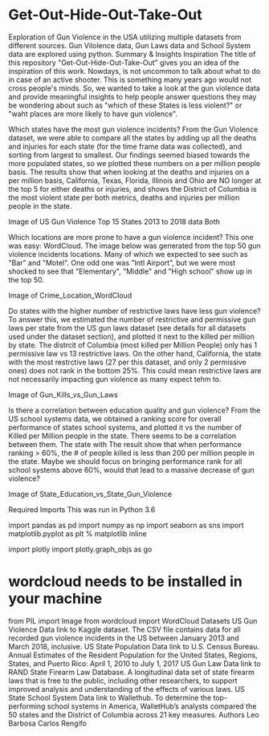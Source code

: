 # Get-Out-Hide-Out-Take-Out
Exploration of Gun Violence in the USA utilizing multiple datasets from different sources. Gun Vilolence data, Gun Laws data and School System data are explored using python.
Summary & Insights
Inspiration
The title of this repository "Get-Out-Hide-Out-Take-Out" gives you an idea of the inspiration of this work. Nowdays, is not uncommon to talk about what to do in case of an active shooter. This is something many years ago would not cross people's minds. So, we wanted to take a look at the gun violence data and provide meaningful insights to help people answer questions they may be wondering about such as "which of these States is less violent?" or "waht places are more likely to have gun violence".

Which states have the most gun violence incidents?
From the Gun Violence dataset, we were able to compare all the states by adding up all the deaths and injuries for each state (for the time frame data was collected), and sorting from largest to smallest. Our findings seemed biased towards the more populated states, so we plotted these numbers on a per million people basis. The results show that when looking at the deaths and injuries on a per million basis, California, Texas, Florida, Illinois and Ohio are NO longer at the top 5 for either deaths or injuries, and shows the District of Columbia is the most violent state per both metrics, deaths and injuries per million people in the state.

Image of US Gun Violence Top 15 States 2013 to 2018 data Both

Which locations are more prone to have a gun violence incident?
This one was easy: WordCloud. The image below was generated from the top 50 gun violence incidents locations. Many of which we expected to see such as "Bar" and "Motel". One odd one was "Intl Airport", but we were most shocked to see that "Elementary", "Middle" and "High school" show up in the top 50.

Image of Crime_Location_WordCloud

Do states with the higher number of restrictive laws have less gun violence?
To answer this, we estimated the number of restrictive and permissive gun laws per state from the US gun laws dataset (see details for all datasets used under the dataset section), and plotted it next to the killed per million by state. The distrcit of Columbia (most killed per Million People) only has 1 permissive law vs 13 restrictive laws. On the other hand, California, the state with the most restrctive laws (27 per this dataset, and only 2 permissive ones) does not rank in the bottom 25%. This could mean restrictive laws are not necessarily impacting gun violence as many expect tehm to.

Image of Gun_Kills_vs_Gun_Laws

Is there a correlation between education quality and gun violence?
From the US school systems data, we obtained a ranking score for overall performance of states school systems, and plotted it vs the number of Killed per Million people in the state. There seems to be a correlation between them. The state with The result show that when performance ranking > 60%, the # of people killed is less than 200 per million people in the state. Maybe we should focus on bringing performance rank for all school systems above 60%, would that lead to a massive decrease of gun violence?

Image of State_Education_vs_State_Gun_Violence

Required Imports
This was run in Python 3.6

import pandas as pd
import numpy as np
import seaborn as sns
import matplotlib.pyplot as plt
% matplotlib inline

import plotly
import plotly.graph_objs as go

# wordcloud needs to be installed in your machine  
from PIL import Image
from wordcloud import WordCloud
Datasets
US Gun Violence Data link to Kaggle dataset. The CSV file contains data for all recorded gun violence incidents in the US between January 2013 and March 2018, inclusive.
US State Population Data link to U.S. Census Bureau. Annual Estimates of the Resident Population for the United States, Regions, States, and Puerto Rico: April 1, 2010 to July 1, 2017
US Gun Law Data link to RAND State Firearm Law Database. A longitudinal data set of state firearm laws that is free to the public, including other researchers, to support improved analysis and understanding of the effects of various laws.
US State School System Data link to Wallethub. To determine the top-performing school systems in America, WalletHub’s analysts compared the 50 states and the District of Columbia across 21 key measures.
Authors
Leo Barbosa
Carlos Rengifo
